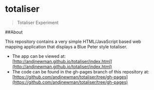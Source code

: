 # totaliser
> Totaliser Experiment

##About

This repository contains a very simple HTML/JavaScript based web mapping application that displays a Blue Peter style totaliser.

* The app can be viewed at: [http://andjnewman.github.io/totaliser/index.html](http://andjnewman.github.io/totaliser/index.html)
* The code can be found in the gh-pages branch of this repository at: [https://github.com/andjnewman/totaliser/tree/gh-pages](https://github.com/andjnewman/totaliser/tree/gh-pages)
